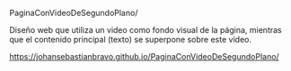PaginaConVideoDeSegundoPlano/

Diseño web que utiliza un video como fondo visual de la página, mientras que el contenido principal (texto) se superpone sobre este vídeo.

https://johansebastianbravo.github.io/PaginaConVideoDeSegundoPlano/
